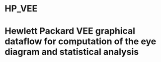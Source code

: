 # HP_VEE
# Hewlett Packard VEE graphical dataflow for computation of the eye diagram and statistical analysis
